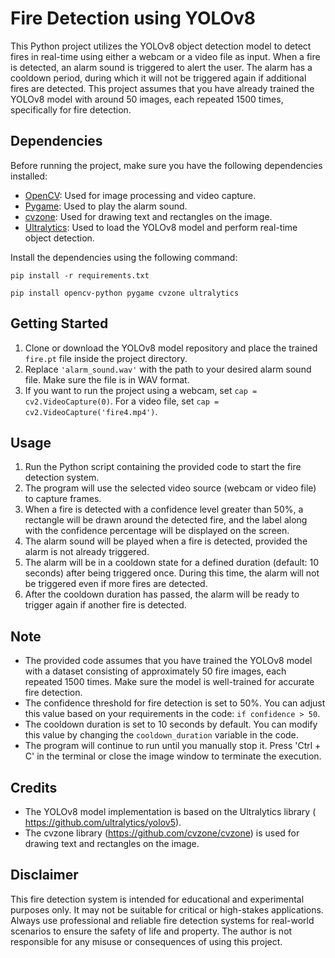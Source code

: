 <h1>Fire Detection using YOLOv8</h1>
    <p>
        This Python project utilizes the YOLOv8 object detection model to detect fires in real-time using either a
        webcam or a video file as input. When a fire is detected, an alarm sound is triggered to alert the user. The
        alarm has a cooldown period, during which it will not be triggered again if additional fires are detected.
        This project assumes that you have already trained the YOLOv8 model with around 50 images, each repeated 1500
        times, specifically for fire detection. 
    </p> 
<h2>Dependencies</h2>  
    <p>     
        Before running the project, make sure you have the following dependencies installed: 
    </p>  
    <ul> 
        <li>
            <a href="https://pypi.org/project/opencv-python/">OpenCV</a>: Used for image processing and video capture.
        </li>
        <li> 
            <a href="https://pypi.org/project/pygame/">Pygame</a>: Used to play the alarm sound.
        </li>
        <li>
            <a href="https://pypi.org/project/cvzone/">cvzone</a>: Used for drawing text and rectangles on the image.
        </li>
        <li>
            <a href="https://pypi.org/project/ultralytics/">Ultralytics</a>: Used to load the YOLOv8 model and perform
            real-time object detection.
        </li> 
    </ul>
    <p>
        Install the dependencies using the following command:
    </p>
    <pre><code>pip install -r requirements.txt</code></pre>
    <pre><code>pip install opencv-python pygame cvzone ultralytics</code></pre>
    

 <h2>Getting Started</h2>
    <ol>
        <li>
            Clone or download the YOLOv8 model repository and place the trained <code>fire.pt</code> file inside the
            project directory.
        </li>
        <li>
            Replace <code>'alarm_sound.wav'</code> with the path to your desired alarm sound file. Make sure the file is
            in WAV format.
        </li>
        <li>
            If you want to run the project using a webcam, set <code>cap = cv2.VideoCapture(0)</code>. For a video file,
            set <code>cap = cv2.VideoCapture('fire4.mp4')</code>.
        </li>
    </ol>

   <h2>Usage</h2>
    <ol>
        <li>
            Run the Python script containing the provided code to start the fire detection system.
        </li>
        <li>
            The program will use the selected video source (webcam or video file) to capture frames.
        </li>
        <li>
            When a fire is detected with a confidence level greater than 50%, a rectangle will be drawn around the
            detected fire, and the label along with the confidence percentage will be displayed on the screen.
        </li>
        <li>
            The alarm sound will be played when a fire is detected, provided the alarm is not already triggered.
        </li>
        <li>
            The alarm will be in a cooldown state for a defined duration (default: 10 seconds) after being triggered
            once. During this time, the alarm will not be triggered even if more fires are detected.
        </li>
        <li>
            After the cooldown duration has passed, the alarm will be ready to trigger again if another fire is
            detected.
        </li>
    </ol>

 <h2>Note</h2>
    <ul>
        <li>
            The provided code assumes that you have trained the YOLOv8 model with a dataset consisting of approximately
            50 fire images, each repeated 1500 times. Make sure the model is well-trained for accurate fire detection.
        </li>
        <li>
            The confidence threshold for fire detection is set to 50%. You can adjust this value based on your
            requirements in the code: <code>if confidence &gt; 50</code>.
        </li>
        <li>
            The cooldown duration is set to 10 seconds by default. You can modify this value by changing the
            <code>cooldown_duration</code> variable in the code.
        </li>
        <li>
            The program will continue to run until you manually stop it. Press 'Ctrl + C' in the terminal or close the
            image window to terminate the execution.
        </li>
    </ul>

 <h2>Credits</h2>
    <ul>
        <li>
            The YOLOv8 model implementation is based on the Ultralytics library (
            <a href="https://github.com/ultralytics/yolov5">https://github.com/ultralytics/yolov5</a>).
        </li>
        <li>
            The cvzone library (<a href="https://github.com/cvzone/cvzone">https://github.com/cvzone/cvzone</a>) is used
            for drawing text and rectangles on the image.
        </li>
    </ul>

 <h2>Disclaimer</h2>
    <p>
        This fire detection system is intended for educational and experimental purposes only. It may not be suitable
        for critical or high-stakes applications. Always use professional and reliable fire detection systems for
        real-world scenarios to ensure the safety of life and property. The author is not responsible for any misuse or
        consequences of using this project.
    </p>
